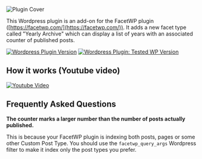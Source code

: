 ![Plugin Cover](https://ps.w.org/yearly-archive-facetwp/assets/banner-772x250.jpg?rev=1975871)

This Wordpress plugin is an add-on for the FacetWP plugin ([https://facetwp.com/](https://facetwp.com/)). It adds a new facet type called "Yearly Archive" which can display a list of years with an associated counter of published posts.

[![Wordpress Plugin Version](https://img.shields.io/wordpress/plugin/v/yearly-archive-facetwp.svg?style=flat-square)](https://wordpress.org/plugins/yearly-archive-facetwp/) [![Wordpress Plugin: Tested WP Version](https://img.shields.io/wordpress/plugin/tested/yearly-archive-facetwp.svg?style=flat-square)](https://wordpress.org/plugins/yearly-archive-facetwp/)

## How it works (Youtube video)
[![Youtube Video](http://img.youtube.com/vi/3Ddbagri8d0/1.jpg)](https://www.youtube.com/watch?v=7CeLAv-ZLjA)

## Frequently Asked Questions

**The counter marks a larger number than the number of posts actually published.**

This is because your FacetWP plugin is indexing both posts, pages or some other Custom Post Type. You should use the ```facetwp_query_args``` Wordpress filter to make it index only the post types you prefer.
